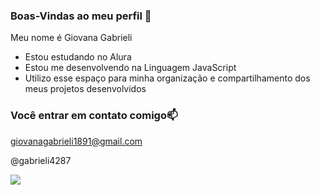 
### Boas-Vindas ao meu perfil 🖤

Meu nome é Giovana Gabrieli

- Estou estudando no Alura
- Estou me desenvolvendo na Linguagem JavaScript
- Utilizo esse espaço para minha organização e compartilhamento  dos meus projetos desenvolvidos

### Você entrar em contato comigo📫

giovanagabrieli1891@gmail.com

@gabrieli4287

![](https://media.tenor.com/0evdjN_o0WAAAAAC/hi-hey.gif)
